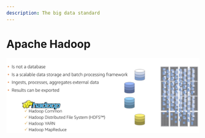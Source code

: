 ```yaml
---
description: The big data standard
---
```


# Apache Hadoop

![](../.gitbook/assets/screen-shot-2019-11-18-at-6.35.54-pm.png)

